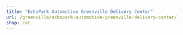```yaml
---
title: "EchoPark Automotive Greenville Delivery Center"
url: /greenville/echopark-automotive-greenville-delivery-center/
shop: car
---
```

